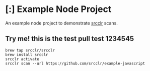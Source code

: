 # [:] Example Node Project

An example node project to demonstrate [srcclr](https://www.srcclr.com) scans.


## Try me! this is the test pull test 1234545


```
brew tap srcclr/srcclr
brew install srcclr
srcclr activate
srcclr scan --url https://github.com/srcclr/example-javascript
```
